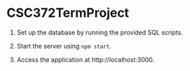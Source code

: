 # CSC372TermProject

1. Set up the database by running the provided SQL scripts.

2. Start the server using `npm start`.

3. Access the application at http://localhost:3000.
